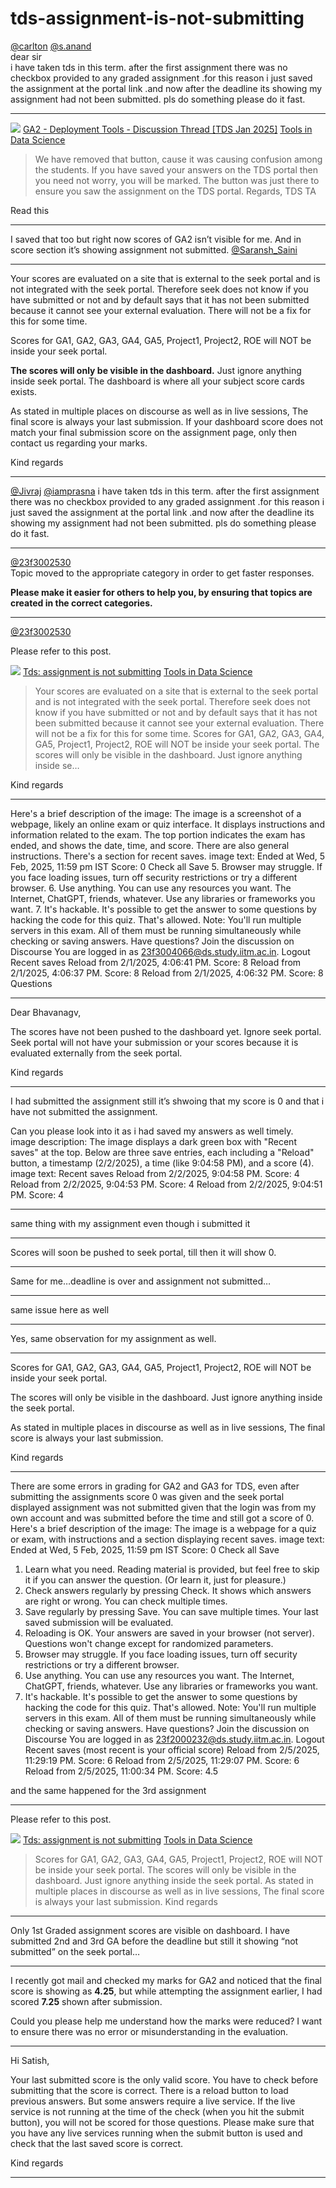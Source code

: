 # tds-assignment-is-not-submitting

[@carlton](/u/carlton) [@s.anand](/u/s.anand)  
dear sir  
i have taken tds in this term. after the first assignment there was no checkbox provided to any graded assignment .for this reason i just saved the assignment at the portal link .and now after the deadline its showing my assignment had not been submitted. pls do something please do it fast.

---

![](https://dub1.discourse-cdn.com/flex013/user_avatar/discourse.onlinedegree.iitm.ac.in/saransh_saini/48/123495_2.png)
[GA2 - Deployment Tools - Discussion Thread [TDS Jan 2025]](https://discourse.onlinedegree.iitm.ac.in/t/ga2-deployment-tools-discussion-thread-tds-jan-2025/161120/171) [Tools in Data Science](/c/courses/tds-kb/34)

> We have removed that button, cause it was causing confusion among the students.
> If you have saved your answers on the TDS portal then you need not worry, you will be marked. The button was just there to ensure you saw the assignment on the TDS portal.
> Regards,
> TDS TA

Read this

---

I saved that too but right now scores of GA2 isn’t visible for me. And in score section it’s showing assignment not submitted. [@Saransh\_Saini](/u/saransh_saini)

---

Your scores are evaluated on a site that is external to the seek portal and is not integrated with the seek portal. Therefore seek does not know if you have submitted or not and by default says that it has not been submitted because it cannot see your external evaluation. There will not be a fix for this for some time.

Scores for GA1, GA2, GA3, GA4, GA5, Project1, Project2, ROE will NOT be inside your seek portal.

**The scores will only be visible in the dashboard.** Just ignore anything inside seek portal. The dashboard is where all your subject score cards exists.

As stated in multiple places on discourse as well as in live sessions, The final score is always your last submission. If your dashboard score does not match your final submission score on the assignment page, only then contact us regarding your marks.

Kind regards

---

[@Jivraj](/u/jivraj) [@iamprasna](/u/iamprasna) i have taken tds in this term. after the first assignment there was no checkbox provided to any graded assignment .for this reason i just saved the assignment at the portal link .and now after the deadline its showing my assignment had not been submitted. pls do something please do it fast.

---

[@23f3002530](/u/23f3002530)  
Topic moved to the appropriate category in order to get faster responses.

**Please make it easier for others to help you, by ensuring that topics are created in the correct categories.**

---

[@23f3002530](/u/23f3002530)

Please refer to this post.

![](https://dub1.discourse-cdn.com/flex013/user_avatar/discourse.onlinedegree.iitm.ac.in/carlton/48/56317_2.png)
[Tds: assignment is not submitting](https://discourse.onlinedegree.iitm.ac.in/t/tds-assignment-is-not-submitting/166189/6) [Tools in Data Science](/c/courses/tds-kb/34)

> Your scores are evaluated on a site that is external to the seek portal and is not integrated with the seek portal. Therefore seek does not know if you have submitted or not and by default says that it has not been submitted because it cannot see your external evaluation. There will not be a fix for this for some time.
> Scores for GA1, GA2, GA3, GA4, GA5, Project1, Project2, ROE will NOT be inside your seek portal.
> The scores will only be visible in the dashboard. Just ignore anything inside se…

Kind regards

---

Here's a brief description of the image:
The image is a screenshot of a webpage, likely an online exam or quiz interface. It displays instructions and information related to the exam. The top portion indicates the exam has ended, and shows the date, time, and score. There are also general instructions. There's a section for recent saves.
image text:
Ended at Wed, 5 Feb, 2025, 11:59 pm IST Score: 0 Check all Save
5. Browser may struggle. If you face loading issues, turn off security restrictions or try a different browser.
6. Use anything. You can use any resources you want. The Internet, ChatGPT, friends, whatever. Use any libraries or frameworks you want.
7. It's hackable. It's possible to get the answer to some questions by hacking the code for this quiz. That's allowed.
Note: You'll run multiple servers in this exam. All of them must be running simultaneously while checking or saving answers.
Have questions? Join the discussion on Discourse
You are logged in as 23f3004066@ds.study.iitm.ac.in.
Logout
Recent saves
Reload from 2/1/2025, 4:06:41 PM. Score: 8
Reload from 2/1/2025, 4:06:37 PM. Score: 8
Reload from 2/1/2025, 4:06:32 PM. Score: 8
Questions

---

Dear Bhavanagv,

The scores have not been pushed to the dashboard yet. Ignore seek portal. Seek portal will not have your submission or your scores because it is evaluated externally from the seek portal.

Kind regards

---

I had submitted the assignment still it’s shwoing that my score is 0 and that i have not submitted the assignment.

Can you please look into it as i had saved my answers as well timely.  
image description: The image displays a dark green box with "Recent saves" at the top. Below are three save entries, each including a "Reload" button, a timestamp (2/2/2025), a time (like 9:04:58 PM), and a score (4).
image text:
Recent saves
Reload from 2/2/2025, 9:04:58 PM. Score: 4
Reload from 2/2/2025, 9:04:53 PM. Score: 4
Reload from 2/2/2025, 9:04:51 PM. Score: 4

---

same thing with my assignment even though i submitted it

---

Scores will soon be pushed to seek portal, till then it will show 0.

---

Same for me…deadline is over and assignment not submitted…

---

same issue here as well

---

Yes, same observation for my assignment as well.

---

Scores for GA1, GA2, GA3, GA4, GA5, Project1, Project2, ROE will NOT be inside your seek portal.

The scores will only be visible in the dashboard. Just ignore anything inside the seek portal.

As stated in multiple places in discourse as well as in live sessions, The final score is always your last submission.

Kind regards

---

There are some errors in grading for GA2 and GA3 for TDS, even after submitting the assignments score 0 was given and the seek portal displayed assignment was not submitted given that the login was from my own account and was submitted before the time and still got a score of 0.  
Here's a brief description of the image:
The image is a webpage for a quiz or exam, with instructions and a section displaying recent saves.
image text:
Ended at Wed, 5 Feb, 2025, 11:59 pm IST Score: 0
Check all Save
1. Learn what you need. Reading material is provided, but feel free to skip it if you can answer the question. (Or learn it, just for pleasure.)
2. Check answers regularly by pressing Check. It shows which answers are right or wrong. You can check multiple times.
3. Save regularly by pressing Save. You can save multiple times. Your last saved submission will be evaluated.
4. Reloading is OK. Your answers are saved in your browser (not server). Questions won't change except for randomized parameters.
5. Browser may struggle. If you face loading issues, turn off security restrictions or try a different browser.
6. Use anything. You can use any resources you want. The Internet, ChatGPT, friends, whatever. Use any libraries or frameworks you want.
7. It's hackable. It's possible to get the answer to some questions by hacking the code for this quiz. That's allowed.
Note: You'll run multiple servers in this exam. All of them must be running simultaneously while checking or saving answers.
Have questions? Join the discussion on Discourse
You are logged in as 23f2000232@ds.study.iitm.ac.in.
Logout
Recent saves (most recent is your official score)
Reload from 2/5/2025, 11:29:19 PM. Score: 6
Reload from 2/5/2025, 11:29:07 PM. Score: 6
Reload from 2/5/2025, 11:00:34 PM. Score: 4.5
  
and the same happened for the 3rd assignment

---

Please refer to this post.

![](https://dub1.discourse-cdn.com/flex013/user_avatar/discourse.onlinedegree.iitm.ac.in/carlton/48/56317_2.png)
[Tds: assignment is not submitting](https://discourse.onlinedegree.iitm.ac.in/t/tds-assignment-is-not-submitting/166189/20) [Tools in Data Science](/c/courses/tds-kb/34)

> Scores for GA1, GA2, GA3, GA4, GA5, Project1, Project2, ROE will NOT be inside your seek portal.
> The scores will only be visible in the dashboard. Just ignore anything inside the seek portal.
> As stated in multiple places in discourse as well as in live sessions, The final score is always your last submission.
> Kind regards

---

Only 1st Graded assignment scores are visible on dashboard. I have submitted 2nd and 3rd GA before the deadline but still it showing “not submitted” on the seek portal…

---

I recently got mail and checked my marks for GA2 and noticed that the final score is showing as **4.25**, but while attempting the assignment earlier, I had scored **7.25** shown after submission.

Could you please help me understand how the marks were reduced? I want to ensure there was no error or misunderstanding in the evaluation.

---

Hi Satish,

Your last submitted score is the only valid score. You have to check before submitting that the score is correct. There is a reload button to load previous answers. But some answers require a live service. If the live service is not running at the time of the check (when you hit the submit button), you will not be scored for those questions. Please make sure that you have any live services running when the submit button is used and check that the last saved score is correct.

Kind regards

---

